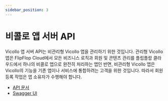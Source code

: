 ```yaml
---
sidebar_position: 3
---
```


# 비콜로 앱 서버 API

Vicollo 앱 서버 API는 비관리형 Vicollo 앱을 관리하기 위한 것입니다. 관리형 Vicollo 앱은 FlipFlop Cloud에서 모든 비즈니스 로직과 회원 및 콘텐츠 관리를 플립플랍 클라우드에서 하나의 비콜로 앱으로 완전히 처리하는 앱인 반면, 비관리형 Vicollo 앱은 Vicollo의 기능을 기존 앱이나 서비스에 통합하려는 고객을 위한 것입니다. 따라서 회원 등록 작업은 앱 소유자가 수행해야 합니다.

- [API 문서](https://portal.flipflop.cloud/open-api/ko/docs/vicollo-app-server)
- [Swagger UI](https://portal.flipflop.cloud/open-api/ko/swagger-ui/vicollo-app-server)
